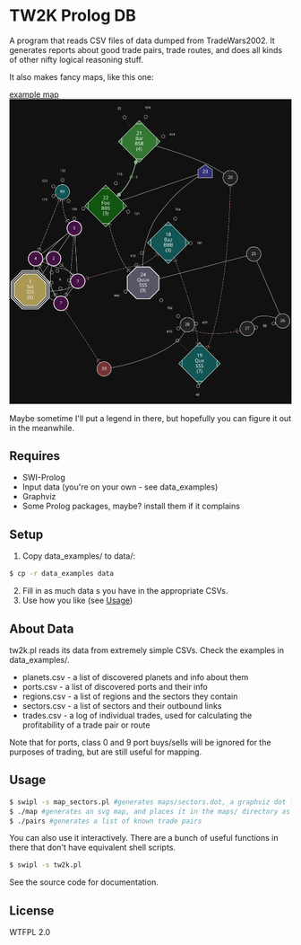 TW2K Prolog DB
==============
A program that reads CSV files of data dumped from TradeWars2002.  It generates reports about
good trade pairs, trade routes, and does all kinds of other nifty logical reasoning stuff.

It also makes fancy maps, like this one:

[example map](https://raw.githubusercontent.com/nphyx/tw2k-pl/master/example_map.svg?sanitize=true)
<img src="https://raw.githubusercontent.com/nphyx/tw2k-pl/master/example_map.svg?sanitize=true">

Maybe sometime I'll put a legend in there, but hopefully you can figure it out in the meanwhile.

Requires
--------
- SWI-Prolog
- Input data (you're on your own - see data_examples)
- Graphviz
- Some Prolog packages, maybe? install them if it complains

Setup
-----
1) Copy data_examples/ to data/:
```sh
$ cp -r data_examples data
```

2) Fill in as much data s you have in the appropriate CSVs.
3) Use how you like (see [Usage](#usage))

About Data
----------
tw2k.pl reads its data from extremely simple CSVs. Check the examples in data_examples/.
- planets.csv - a list of discovered planets and info about them
- ports.csv - a list of discovered ports and their info
- regions.csv - a list of regions and the sectors they contain
- sectors.csv - a list of sectors and their outbound links
- trades.csv - a log of individual trades, used for calculating the profitability of a trade pair or route 

Note that for ports, class 0 and 9 port buys/sells will be ignored for the purposes of trading, but are still useful for mapping.

Usage
-----
```sh
$ swipl -s map_sectors.pl #generates maps/sectors.dot, a graphviz dot file
$ ./map #generates an svg map, and places it in the maps/ directory as sectors.svg
$ ./pairs #generates a list of known trade pairs
```

You can also use it interactively. There are a bunch of useful functions in there
that don't have equivalent shell scripts.
```sh
$ swipl -s tw2k.pl
```

See the source code for documentation.

License
-------
WTFPL 2.0
